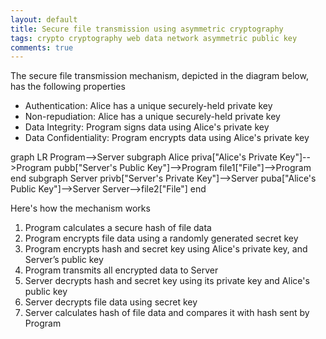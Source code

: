 ```yaml
---
layout: default
title: Secure file transmission using asymmetric cryptography
tags: crypto cryptography web data network asymmetric public key
comments: true
---
```


The secure file transmission mechanism, depicted in the diagram below, has the following properties

* Authentication:
    Alice has a unique securely-held private key
* Non-repudiation:
    Alice has a unique securely-held private key
* Data Integrity:
    Program signs data using Alice's private key
* Data Confidentiality:
    Program encrypts data using Alice's private key

<div class="mermaid">
graph LR
    Program-->Server
    subgraph Alice
    priva["Alice's Private Key"]-->Program
    pubb["Server's Public Key"]-->Program
    file1["File"]-->Program
    end
    subgraph Server
    privb["Server's Private Key"]-->Server
    puba["Alice's Public Key"]-->Server
    Server-->file2["File"]
    end
</div>

Here's how the mechanism works

1. Program calculates a secure hash of file data
2. Program encrypts file data using a randomly generated secret key
3. Program encrypts hash and secret key using Alice's private key, and Server’s public key
4. Program transmits all encrypted data to Server
5. Server decrypts hash and secret key using its private key and Alice's public key
6. Server decrypts file data using secret key
7. Server calculates hash of file data and compares it with hash sent by Program
